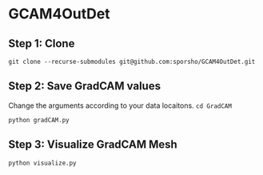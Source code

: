 # GCAM4OutDet


## Step 1: Clone 
```git clone --recurse-submodules git@github.com:sporsho/GCAM4OutDet.git```

## Step 2: Save GradCAM values 
Change the arguments according to your data locaitons. 
```cd GradCAM```

```python gradCAM.py```


## Step 3: Visualize GradCAM Mesh 

```python visualize.py```